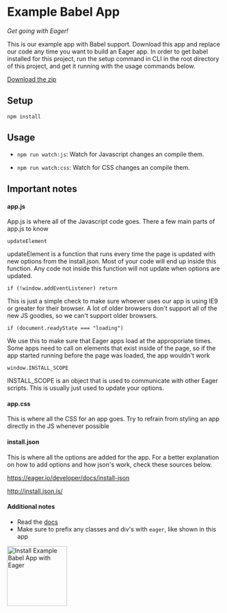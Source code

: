 # Example Babel App

*Get going with Eager!*

This is our example app with Babel support. Download this app and replace our code 
any time you want to build an Eager app. In order to get babel installed for this 
project, run the setup command in CLI in the root directory of this project, and
get it running with the usage commands below.

<a href="https://github.com/EagerApps/ExampleBabelApp/archive/v1.0.0.zip" >Download the zip</a>

## Setup

`npm install`

## Usage

* `npm run watch:js`: Watch for Javascript changes an compile them.

* `npm run watch:css`: Watch for CSS changes an compile them.

## Important notes

#### app.js

App.js is where all of the Javascript code goes. There a few main parts of app.js
to know

`updateElement`

updateElement is a function that runs every time the page is updated with new options
from the install.json. Most of your code will end up inside this function. Any code
not inside this function will not update when options are updated.

`if (!window.addEventListener) return`

This is just a simple check to make sure whoever uses our app is  using IE9 or greater
for their browser. A lot of older browsers don't support all of the new JS goodies,
so we can't support older browsers.

`if (document.readyState === "loading")`

We use this to make sure that Eager apps load at the approporiate times. Some apps
need to call on elements that exist inside of the page, so if the app started running
before the page was loaded, the app wouldn't work

`window.INSTALL_SCOPE`

INSTALL_SCOPE is an object that is used to communicate with other Eager scripts.
This is usually just used to update your options.

#### app.css

This is where all the CSS for an app goes. Try to refrain from styling an app directly
in the JS whenever possible

#### install.json

This is where all the options are added for the app. For a better explanation on how
to add options and how json's work, check these sources below.

https://eager.io/developer/docs/install-json

http://install.json.is/

#### Additional notes

- Read the <a href="https://eager.io/developer/docs/getting-started">docs</a>
- Make sure to prefix any classes and div's with `eager`, like shown in this app



<a href="https://eager.io/app/example-babel-app/install?source=button">
  <img
    src="https://install.eager.io/install-button.png"
    alt="Install Example Babel App with Eager"
    border="0"
    width="140">
</a>
